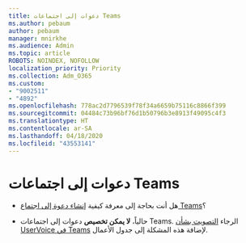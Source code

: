 ```yaml
---
title: دعوات إلى اجتماعات Teams
ms.author: pebaum
author: pebaum
manager: mnirkhe
ms.audience: Admin
ms.topic: article
ROBOTS: NOINDEX, NOFOLLOW
localization_priority: Priority
ms.collection: Adm_O365
ms.custom:
- "9002511"
- "4892"
ms.openlocfilehash: 778ac2d7796539f78f34a6659b75116c8866f399
ms.sourcegitcommit: 04484c73b96bf76d1b50796b3e8913f49095c4f3
ms.translationtype: HT
ms.contentlocale: ar-SA
ms.lasthandoff: 04/18/2020
ms.locfileid: "43553141"
---
```

# <a name="teams-meeting-invitations"></a>دعوات إلى اجتماعات Teams

- هل أنت بحاجة إلى معرفة كيفية [إنشاء دعوة إلى اجتماع Teams](https://support.office.com/article/Schedule-a-meeting-in-Teams-943507a9-8583-4c58-b5d2-8ec8265e04e5)؟

- حالياً، **لا يمكن تخصيص** دعوات إلى اجتماعات Teams. الرجاء [التصويت بشأن UserVoice في Teams](https://microsoftteams.uservoice.com/) لإضافة هذه المشكلة إلى جدول الأعمال.
